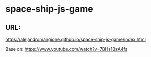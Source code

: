 # space-ship-js-game

## URL:
https://alejandromangione.github.io/space-ship-js-game/index.html

Base on:
https://www.youtube.com/watch?v=7BHs1BzA4fs
